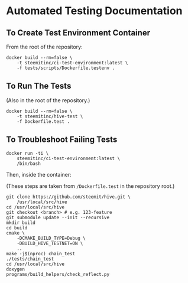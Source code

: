 # Automated Testing Documentation

## To Create Test Environment Container

From the root of the repository:

    docker build --rm=false \
        -t steemitinc/ci-test-environment:latest \
        -f tests/scripts/Dockerfile.testenv .

## To Run The Tests

(Also in the root of the repository.)

    docker build --rm=false \
        -t steemitinc/hive-test \
        -f Dockerfile.test .

## To Troubleshoot Failing Tests

    docker run -ti \
        steemitinc/ci-test-environment:latest \
        /bin/bash

Then, inside the container:

(These steps are taken from `/Dockerfile.test` in the
repository root.)

    git clone https://github.com/steemit/hive.git \
        /usr/local/src/hive
    cd /usr/local/src/hive
    git checkout <branch> # e.g. 123-feature
    git submodule update --init --recursive
    mkdir build
    cd build
    cmake \
        -DCMAKE_BUILD_TYPE=Debug \
        -DBUILD_HIVE_TESTNET=ON \
        ..
    make -j$(nproc) chain_test
    ./tests/chain_test
    cd /usr/local/src/hive
    doxygen
    programs/build_helpers/check_reflect.py
